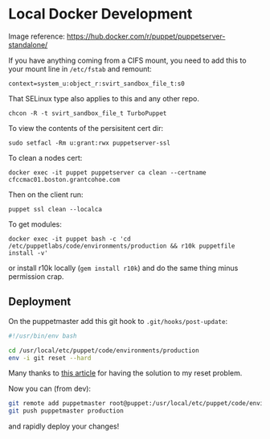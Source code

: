 Local Docker Development
========================

Image reference: https://hub.docker.com/r/puppet/puppetserver-standalone/

If you have anything coming from a CIFS mount, you need to add this to your mount line in `/etc/fstab` and remount:
```
context=system_u:object_r:svirt_sandbox_file_t:s0
```

That SELinux type also applies to this and any other repo.
```
chcon -R -t svirt_sandbox_file_t TurboPuppet
```

To view the contents of the persisitent cert dir:
```
sudo setfacl -Rm u:grant:rwx puppetserver-ssl
```

To clean a nodes cert:
```
docker exec -it puppet puppetserver ca clean --certname cfccmac01.boston.grantcohoe.com
```

Then on the client run:
```
puppet ssl clean --localca
```

To get modules:
```
docker exec -it puppet bash -c 'cd /etc/puppetlabs/code/environments/production && r10k puppetfile install -v'
```
or install r10k locally (`gem install r10k`) and do the same thing minus permission crap.

Deployment
----------

On the puppetmaster add this git hook to `.git/hooks/post-update`:
```bash
#!/usr/bin/env bash

cd /usr/local/etc/puppet/code/environments/production
env -i git reset --hard
```

Many thanks to [this article](http://debuggable.com/posts/git-tip-auto-update-working-tree-via-post-receive-hook:49551efe-6414-4e86-aec6-544f4834cda3)
for having the solution to my reset problem.

Now you can (from dev):
```bash
git remote add puppetmaster root@puppet:/usr/local/etc/puppet/code/environments/production
git push puppetmaster production
```
and rapidly deploy your changes!